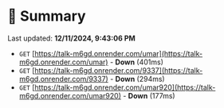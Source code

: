 # 📖 Summary
Last updated: **12/11/2024, 9:43:06 PM**

- `GET` [https://talk-m6gd.onrender.com/umar](https://talk-m6gd.onrender.com/umar) - **Down** (401ms)
- `GET` [https://talk-m6gd.onrender.com/9337](https://talk-m6gd.onrender.com/9337) - **Down** (294ms)
- `GET` [https://talk-m6gd.onrender.com/umar920](https://talk-m6gd.onrender.com/umar920) - **Down** (177ms)
